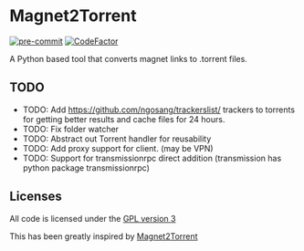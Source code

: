 # Magnet2Torrent

[![pre-commit](https://img.shields.io/badge/pre--commit-enabled-brightgreen?logo=pre-commit&logoColor=white)](https://github.com/pre-commit/pre-commit)
[![CodeFactor](https://www.codefactor.io/repository/github/usma0118/magnet2torrent/badge)](https://www.codefactor.io/repository/github/usma0118/magnet2torrent)

A Python based tool that converts magnet links to .torrent files.

## TODO

- TODO: Add https://github.com/ngosang/trackerslist/ trackers to torrents for getting better results and cache files for 24 hours.
- TODO: Fix folder watcher
- TODO: Abstract out Torrent handler for reusability
- TODO: Add proxy support for client. (may be VPN)
- TODO: Support for transmissionrpc direct addition (transmission has python package transmissionrpc)

## Licenses

All code is licensed under the [GPL version 3](http://www.gnu.org/licenses/gpl.html)

This has been greatly inspired by [Magnet2Torrent](https://github.com/danfolkes/Magnet2Torrent)
